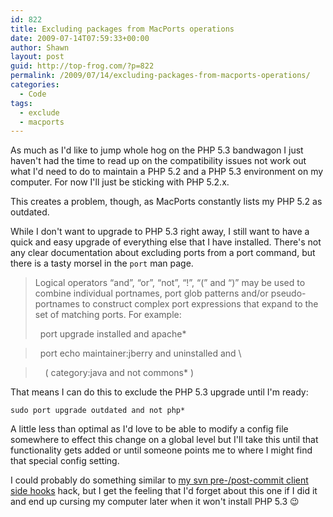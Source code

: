 ```yaml
---
id: 822
title: Excluding packages from MacPorts operations
date: 2009-07-14T07:59:33+00:00
author: Shawn
layout: post
guid: http://top-frog.com/?p=822
permalink: /2009/07/14/excluding-packages-from-macports-operations/
categories:
  - Code
tags:
  - exclude
  - macports
---
```

As much as I'd like to jump whole hog on the PHP 5.3 bandwagon I just haven't had the time to read up on the compatibility issues not work out what I'd need to do to maintain a PHP 5.2 and a PHP 5.3 environment on my computer. For now I'll just be sticking with PHP 5.2.x.

This creates a problem, though, as MacPorts constantly lists my PHP 5.2 as outdated. 

While I don't want to upgrade to PHP 5.3 right away, I still want to have a quick and easy upgrade of everything else that I have installed. There's not any clear documentation about excluding ports from a port command, but there is a tasty morsel in the `port` man page.

<!--more-->

> Logical operators &#8220;and&#8221;, &#8220;or&#8221;, &#8220;not&#8221;, &#8220;!&#8221;, &#8220;(&#8221; and &#8220;)&#8221; may be used to combine individual portnames, port glob patterns and/or pseudo-portnames to construct complex port expressions that expand to the set of matching ports. For example:
> 
> &nbsp;&nbsp;port upgrade installed and apache*
  
> &nbsp;&nbsp;port echo maintainer:jberry and uninstalled and \
  
> &nbsp;&nbsp;&nbsp;&nbsp;( category:java and not commons* )

That means I can do this to exclude the PHP 5.3 upgrade until I'm ready:

``` shell
sudo port upgrade outdated and not php*
```

A little less than optimal as I'd love to be able to modify a config file somewhere to effect this change on a global level but I'll take this until that functionality gets added or until someone points me to where I might find that special config setting.

I could probably do something similar to [my svn pre-/post-commit client side hooks](/2009/04/23/client-side-pre-and-post-svn-hooks-with-unix-aliases/) hack, but I get the feeling that I'd forget about this one if I did it and end up cursing my computer later when it won't install PHP 5.3 😉